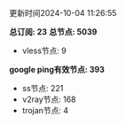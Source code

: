 更新时间2024-10-04 11:26:55

**总订阅: 23**
**总节点: 5039**
- vless节点: 9

**google ping有效节点: 393**
- ss节点: 221
- v2ray节点: 168
- trojan节点: 4
